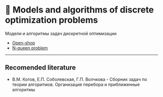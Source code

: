 # 📐 Models and algorithms of discrete optimization problems
Модели и алгоритмы задач дискретной оптимизации

- [Open-shop](https://github.com/TemaBlag/BSU/tree/main/models_and_algorithms/openShop)
- [N-queen problem](https://github.com/TemaBlag/BSU/tree/main/models_and_algorithms/queensPlacement)

---

## Recomended literature

- В.М. Котов, Е.П. Соболевская, Г.П. Волчкова - Сборник задач по теории алгоритмов. Организация перебора и приближенные алгоритмы
